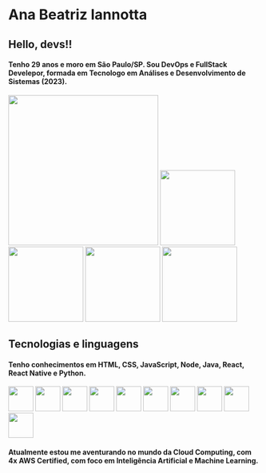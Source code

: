 # Ana Beatriz Iannotta

## Hello, devs!!

#### Tenho 29 anos e moro em São Paulo/SP. Sou DevOps e FullStack Develepor, formada em Tecnologo em Análises e Desenvolvimento de Sistemas (2023).
<img src="https://i.imgur.com/CzYiNt9.png" height="300px"> <img src="https://d1.awsstatic.com/training-and-certification/certification-badges/AWS-Certified-Cloud-Practitioner_badge.634f8a21af2e0e956ed8905a72366146ba22b74c.png" height="150px"/> <img src="https://d1.awsstatic.com/certification/badges/AWS-Certified-AI-Practitioner_badge_300x300.85cea45137696692de99a72934f6ddb81f82fc12.png" height="150px"/> <img src="https://d1.awsstatic.com/training-and-certification/certification-badges/AWS-Certified-Solutions-Architect-Associate_badge.3419559c682629072f1eb968d59dea0741772c0f.png" height="150px"/> <img src="https://images.credly.com/images/b9feab85-1a43-4f6c-99a5-631b88d5461b/image.png" height="150px"/>

## Tecnologias e linguagens

#### Tenho conhecimentos em HTML, CSS, JavaScript,  Node, Java, React, React Native e Python.
<img src="https://cdn.jsdelivr.net/gh/devicons/devicon/icons/html5/html5-original.svg" height="50px"/>    <img src="https://cdn.jsdelivr.net/gh/devicons/devicon/icons/css3/css3-original.svg" height="50px"/>    <img src="https://cdn.jsdelivr.net/gh/devicons/devicon/icons/javascript/javascript-original.svg" height="50px"/>    <img src="https://cdn.jsdelivr.net/gh/devicons/devicon/icons/nodejs/nodejs-original.svg" height="50px"/>   <img src="https://cdn.jsdelivr.net/gh/devicons/devicon/icons/java/java-original.svg" height="50px"/>     <img src="https://cdn.jsdelivr.net/gh/devicons/devicon/icons/react/react-original.svg" height="50px"/>    <img src="https://cdn.jsdelivr.net/gh/devicons/devicon/icons/python/python-original.svg" height="50px"/>   <img src="https://cdn.jsdelivr.net/gh/devicons/devicon/icons/ubuntu/ubuntu-plain.svg" height="50px"/>   <img src="https://cdn.jsdelivr.net/gh/devicons/devicon/icons/mysql/mysql-original.svg" height="50px"/>   <img src="https://cdn.jsdelivr.net/gh/devicons/devicon/icons/github/github-original.svg" height="50px"/>   

#### Atualmente estou me aventurando no mundo da Cloud Computing, com 4x AWS Certified, com foco em Inteligência Artificial e Machine Learning.


